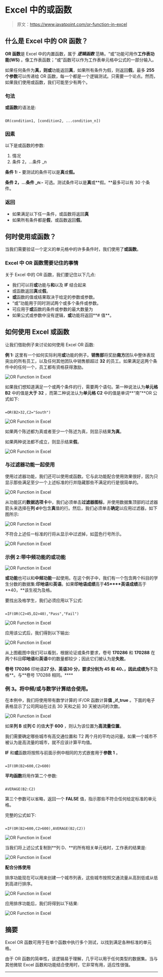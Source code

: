 # Excel 中的或函数

> 原文：<https://www.javatpoint.com/or-function-in-excel>

## 什么是 Excel 中的 OR 函数？

**OR 函数**是 Excel 中的内置函数，属于 ***逻辑函数*** 范畴。“或”功能可用作**工作表功能(WS)** 。像工作表函数；“或”函数可以作为工作表单元格中公式的一部分输入。

如果任何条件为**真，**则**或**功能返回**真**，如果所有条件为假，则返回**假**。最多 **255 个参数**可以传递给 OR 函数，每一个都是一个逻辑测试。只需要一个论点。然而，如果我们使用或函数，我们可能至少有两个。

### 句法

**或函数**的语法是:

```

OR(condition1, [condition2, ...condition_n])

```

### 因素

以下是或函数的参数:

1.  情况
2.  条件 2，…条件 _n

**条件 1: -** 要测试的条件可以是**真**或**假。**

**条件 2，…条件 _n:-** 可选。测试条件可以是**真**或**假。**最多可以有 30 个条件。

### 返回

*   如果满足以下任一条件，或函数将返回**真**
*   如果所有条件都是**假**，或函数返回**假**。

## 何时使用或函数？

当我们需要验证一个定义的单元格中的许多条件时，我们使用了**或函数**。

### Excel 中 OR 函数需要记住的事情

关于 Excel 中的 OR 函数，我们要记住以下几点:

*   我们可以将**或**功能与**和**以及 **IF** 结合起来
*   或函数返回**真**或**假**。
*   **或**函数的值或结果取决于给定的参数或参数。
*   “或”功能用于同时测试两个或多个条件或参数。
*   可应用于**或**函数的条件或参数的最大数量为
*   如果公式或参数中没有逻辑，**或**功能将返回**# 值**。

## 如何使用 Excel 或函数

让我们借助例子来讨论如何使用 Excel OR 函数:

**例 1:** 这里有一个如何实际利用**或**功能的例子。**销售部**将奖励**南方**团队中整体表现突出的所有员工，以及任何其他团队中销售额超过 **32** 的员工。如果满足这两个条件中的任何一个，员工都有资格获得激励。

![OR Function in Excel](img/34ee787582cac6637c7ccb6d739f0f27.png)

如果我们想知道满足一个或两个条件的行，需要两个语句。第一种说法认为**单元格 B2** 中的值是**大于 32** ，而第二种说法认为**单元格 C2** 中的值是单词**“南”**OR 公式如下:

```

=OR(B2>32,C2="South")

```

![OR Function in Excel](img/55082d2b408f0ed8e4fe21b0178b4f8d.png)

如果两个陈述都为真或者至少一个陈述为真，则显示结果**为真**。

如果两种说法都不成立，则显示结果**假**。

![OR Function in Excel](img/1f7c564859a095dd410141459819f6c2.png)

### 与过滤器功能一起使用

使用过滤器功能，我们还可以使用或函数。它与此功能配合使用效果很好，因为只显示那些满足至少一个上述标准的行并隐藏那些不满足的行是很简单的。

![OR Function in Excel](img/860ed7f94314aacf2d24274e6e9a9782.png)

从功能区的**数据选项卡**中，我们必须单击**过滤器图标**，并使用数据集顶部的过滤器箭头来选择在**列 d**中包含**真**值的行。然后，我们必须单击**确定**以应用过滤器，如下图所示:

![OR Function in Excel](img/e96a4e1bf5837f63a908006b9e7dcb46.png)

不符合上述任一标准的行将从显示中过滤掉，如蓝色行号所示。

![OR Function in Excel](img/8feb05ae6b7c5e2af3a38167a0c21aab.png)

### 示例 2:带中频功能的或功能

![OR Function in Excel](img/d91ffaea71f2e7323186ecacff7e38af.png)

**或功能**也可以和**中频功能**一起使用。在这个例子中，我们有一个包含两个科目的学生分数的数据集:**印地语**和**英语**。如果**印地语成绩**高于**45****英语成绩**高于**40，**该生视为及格。

要找出及格学生，我们必须应用以下公式:

```

=IF(OR(C2>45,D2>40),"Pass","Fail")

```

![OR Function in Excel](img/2144d3eaf9162a6b61b6adf56fb548b4.png)

应用该公式后，我们得到以下输出:

![OR Function in Excel](img/ab188635350bbbb537f0863b0bc2f93a.png)

从上图截图中我们可以看到，根据论证或条件要求，卷号 **170286** 和 **170288** 在两个科目**印地语**和**英语**中的数量都较少；因此它们被认为是**失败**。

**卷号 170286** 印地语**27 分、**英语**30 分，要求分别为 **45** 和 **40、**，因此成绩为**不及格**。与**卷号 170288 相同。****

### 例 3。将中频/或与数学计算结合使用。

在本例中，我们将使用带有数学计算的 IF/OR 函数计算**值 _if_true** 。下面的电子表格显示了公司网站在过去 30 天和之前 30 天被访问的次数。

![OR Function in Excel](img/0bf52818bdc6f5bfc2ae82a332a5095a.png)

如果**列 B** 或**列 C** 的值**大于 600** ，则认为该位置为**高流量位置**。

我们需要确定哪些城市有高交通位置和 T2 两个月的平均访问量。如果一个城市不被认为是高流量的城市，就不应该计算平均值。

**IF** 和**或**函数将按照与前面示例中相同的方式嵌套用于**参数 1** 。

```

=IF(OR(B2>600,C2>600)

```

**平均函数**将用作第二个参数:

```

AVERAGE(B2:C2)

```

第三个参数可以省略，返回一个 **FALSE** 值，指示那些不符合任何给定标准的单元格。

完整的公式如下:

```

=IF(OR(B2>600,C2>600),AVERAGE(B2;C2))

```

![OR Function in Excel](img/599ec579a26c3f348908218a0c8f6f71.png)

当我们将上述公式复制到**列 D、**的所有相关单元格时，工作表的结果是:

![OR Function in Excel](img/edb370ed4a04828c97752559ab46cfad.png)

**配合分拣使用**

排序功能现在可以用来创建一个城市列表，这些城市按照交通流量从高到低或从低到高进行排序。

![OR Function in Excel](img/cf351199f3d76b7870d645162af295f9.png)

应用排序功能后，我们将得到以下结果:

![OR Function in Excel](img/270d2638716ba3200783e99c12fd2457.png)

## 摘要

Excel OR 函数可用于在单个函数中执行多个测试，以找到满足各种标准的单元格。

由于 OR 函数的简单性，该逻辑易于理解，几乎可以用于任何类型的数据集。当与其他微软 Excel 函数和功能结合使用时，它非常有用，适应性很强。

* * *